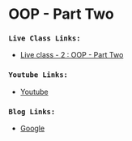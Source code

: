 # OOP - Part Two

### `Live Class Links:`

- [Live class - 2 : OOP - Part Two](https://drive.google.com/drive/folders/19yMhY1FCB8sL9_DimwgiwdwU8OrOZ1oF)

### `Youtube Links:`

- [Youtube](www.youtube.com)

### `Blog Links:`

- [Google](www.google.com)
